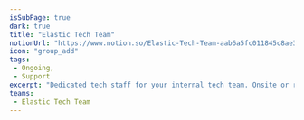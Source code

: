 ```yaml
---
isSubPage: true
dark: true
title: "Elastic Tech Team"
notionUrl: "https://www.notion.so/Elastic-Tech-Team-aab6a5fc011845c8ae3582b37f1d4e1d"
icon: "group_add"
tags: 
 - Ongoing,
 - Support
excerpt: "Dedicated tech staff for your internal tech team. Onsite or remote, as often as you need: scale up or down on demand."
teams: 
 - Elastic Tech Team
---
```

